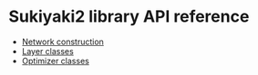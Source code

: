 # Sukiyaki2 library API reference

- [Network construction](classes/network.html)
- [Layer classes](classes/layer.html)
- [Optimizer classes](classes/optimizer.html)
